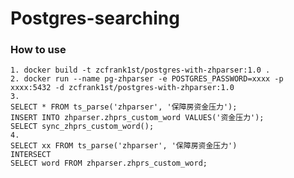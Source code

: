 Postgres-searching
=====

### How to use

    1. docker build -t zcfrank1st/postgres-with-zhparser:1.0 .
    2. docker run --name pg-zhparser -e POSTGRES_PASSWORD=xxxx -p xxxx:5432 -d zcfrank1st/postgres-with-zhparser:1.0
    3. 
    SELECT * FROM ts_parse('zhparser', '保障房资金压力');
    INSERT INTO zhparser.zhprs_custom_word VALUES('资金压力');
    SELECT sync_zhprs_custom_word();
    4.
    SELECT xx FROM ts_parse('zhparser', '保障房资金压力')
    INTERSECT
    SELECT word FROM zhparser.zhprs_custom_word;